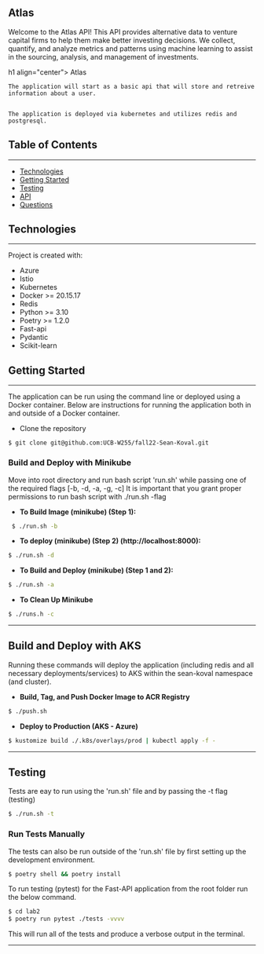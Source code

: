 ## Atlas

Welcome to the Atlas API! This API provides alternative data to venture capital firms to help them make better investing decisions. We collect, quantify, and analyze metrics and patterns using machine learning to assist in the sourcing, analysis, and management of investments.



h1 align="center"> Atlas </h1> <br>

<p align="center">

    The application will start as a basic api that will store and retreive information about a user.


    The application is deployed via kubernetes and utilizes redis and postgresql.
</p>


## **Table of Contents**
---
- [Technologies](#technologies)
- [Getting Started](#getting-started)
- [Testing](#testing)
- [API](#api)
- [Questions](#questions)

## **Technologies**
---
Project is created with:
* Azure
* Istio
* Kubernetes
* Docker >= 20.15.17
* Redis
* Python >= 3.10
* Poetry >= 1.2.0
* Fast-api
* Pydantic
* Scikit-learn

## **Getting Started**
---
The application can be run using the command line or deployed using a Docker container. Below are instructions for running the application both in and outside of a Docker container.

* Clone the repository

```
$ git clone git@github.com:UCB-W255/fall22-Sean-Koval.git
```

### **Build and Deploy with Minikube**

Move into root directory and run bash script 'run.sh' while passing one of the required flags [-b, -d, -a, -g, -c]
It is important that you grant proper permissions to run bash script with ./run.sh -flag

* **To Build Image (minikube) (Step 1):**
```bash
 $ ./run.sh -b
```

* **To deploy (minikube) (Step 2) (http://localhost:8000):**
```bash
$ ./run.sh -d 
```

* **To Build and Deploy (minikube) (Step 1 and 2):**
```bash
$ ./run.sh -a
```

* **To Clean Up Minikube**
```bash
$ ./runs.h -c
```
---

## **Build and Deploy with AKS**
Running these commands will deploy the application (including redis and all necessary deployments/services) to AKS within the sean-koval namespace (and cluster).


* **Build, Tag, and Push Docker Image to ACR Registry**
```bash
$ ./push.sh
```

* **Deploy to Production (AKS - Azure)**
```bash
$ kustomize build ./.k8s/overlays/prod | kubectl apply -f -
```
---
## **Testing**
Tests are eay to run using the 'run.sh' file and by passing the -t flag (testing)

```bash
$ ./run.sh -t
```

### **Run Tests Manually**
The tests can also be run outside of the 'run.sh' file by first setting up the development environment.
```bash
$ poetry shell && poetry install
```

To run testing (pytest) for the Fast-API application from the root folder run the below command. 
```bash
$ cd lab2
$ poetry run pytest ./tests -vvvv 
```

This will run all of the tests and produce a verbose output in the terminal.


---